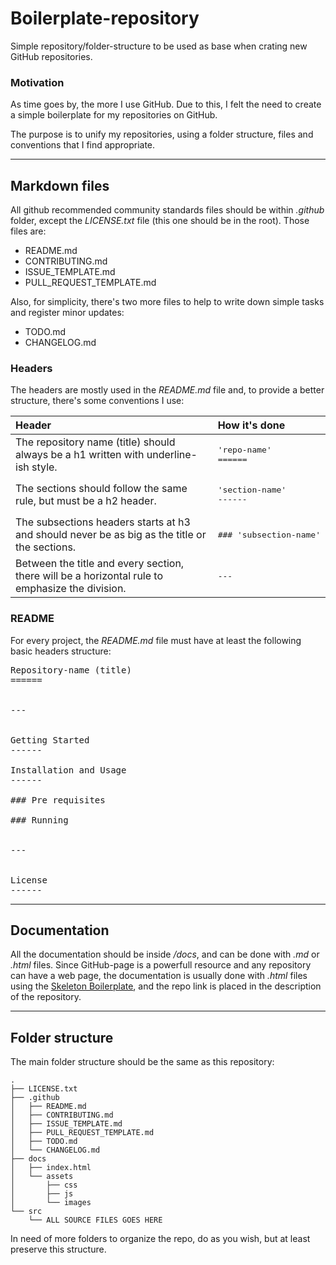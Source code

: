 Boilerplate-repository
======

Simple repository/folder-structure to be used as base when crating new GitHub repositories.

### Motivation
As time goes by, the more I use GitHub. Due to this, I felt the need to create a simple boilerplate for my repositories on GitHub.

The purpose is to unify my repositories, using a folder structure, files and conventions that I find appropriate.


---


Markdown files
------

All github recommended community standards files should be within _.github_ folder, except the _LICENSE.txt_ file (this one should be in the root). Those files are:

* README.md
* CONTRIBUTING.md 
* ISSUE_TEMPLATE.md
* PULL_REQUEST_TEMPLATE.md

Also, for simplicity, there's two more files to help to write down simple tasks and register minor updates:

* TODO.md
* CHANGELOG.md

### Headers

The headers are mostly used in the _README.md_ file and, to provide a better structure, there's some conventions I use:

|Header|How it's done|
|:-----|:------------|
|The repository name (title) should always be a h1 written with underline-ish style.|<pre>'repo-name'<br>======</pre>|
|The sections should follow the same rule, but must be a h2 header.|<pre>'section-name'<br>------</pre>|
|The subsections headers starts at h3 and should never be as big as the title or the sections.|<pre>### 'subsection-name'</pre>|
|Between the title and every section, there will be a horizontal rule to emphasize the division.|<pre>---</pre>|

### README

For every project, the _README.md_ file must have at least the following basic headers structure:

<pre>
Repository-name (title)
======


---


Getting Started
------
  
Installation and Usage
------

### Pre requisites

### Running


---


License
------
</pre>


---


Documentation
------

All the documentation should be inside _/docs_, and can be done with _.md_ or _.html_ files. Since GitHub-page is a powerfull resource and any repository can have a web page, the documentation is usually done with _.html_ files using the [Skeleton Boilerplate](http://getskeleton.com/), and the repo link is placed in the description of the repository.


---


Folder structure
------

The main folder structure should be the same as this repository:
```
.
├── LICENSE.txt
├── .github
│   ├── README.md
│   ├── CONTRIBUTING.md 
│   ├── ISSUE_TEMPLATE.md
│   ├── PULL_REQUEST_TEMPLATE.md
│   ├── TODO.md
│   └── CHANGELOG.md
├── docs
│   ├── index.html
│   └── assets
│       ├── css
│       ├── js
│       └── images
└── src
    └── ALL SOURCE FILES GOES HERE
```

In need of more folders to organize the repo, do as you wish, but at least preserve this structure.
